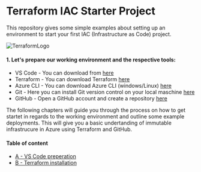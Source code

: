 # Terraform IAC Starter Project

This repository gives some simple examples about setting up an environment to start your first IAC (Infrastructure as Code) project.  

![TerraformLogo](.images/terraform_Logo.png)

#### 1. Let's prepare our working environment and the respective tools:
- VS Code - You can download from [here](https://code.visualstudio.com/Download)
- Terraform - You can download Terraform [here](https://www.terraform.io/downloads.html)
- Azure CLI - You can download Azure CLI (windows/Linux) [here](https://docs.microsoft.com/bs-latn-ba/cli/azure/install-azure-cli?view=azure-cli-latest)
- Git - Here you can install Git version control on your local maschine [here](https://git-scm.com/downloads)
- GitHub - Open a GitHub account and create a repository [here](https://github.com/)

The following chapters will guide you through the process on how to get startet in regards to the working environment and outline some example deployments. This will give you a basic undertanding of immutable infrastrucure in Azure using Terraform and GitHub.

#### Table of content
* [A - VS Code preperation](./docs/vscode_prepare.md)
* [B - Terraform installation](./docs/terraform_prepare.md)